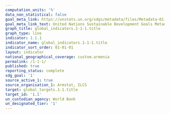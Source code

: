 ```yaml
---
computation_units: '%'
data_non_statistical: false
goal_meta_link: https://unstats.un.org/sdgs/metadata/files/Metadata-01-01-01a.pdf
goal_meta_link_text: United Nations Sustainable Development Goals Metadata (pdf 894kB)
graph_title: global_indicators.1-1-1.title
graph_type: line
indicator: 1.1.1
indicator_name: global_indicators.1-1-1.title
indicator_sort_order: 01-01-01
layout: indicator
national_geographical_coverage: custom.armenia
permalink: /1-1-1/
published: true
reporting_status: complete
sdg_goal: '1'
source_active_1: true
source_organisation_1: Armstat, ILCS
target: global_targets.1-1.title
target_id: '1.1'
un_custodian_agency: World Bank
un_designated_tier: '1'
---
```

